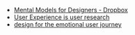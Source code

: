 - [Mental Models for Designers - Dropbox](https://dropbox.design/article/mental-models-for-designers?ref=webdesignernews.com)
- [User Experience is user research](https://uxdesign.cc/user-experience-is-user-research-12da82311338)
- [design for the emotional user journey](https://uxdesign.cc/designing-for-the-users-emotional-journey-b4aa98422842)
